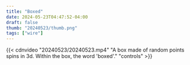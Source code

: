 ```yaml
---
title: "Boxed"
date: 2024-05-23T04:47:52-04:00
draft: false
thumb: "20240523/thumb.png"
tags: ["wire"]
---
```


{{< cdnvideo "20240523/20240523.mp4" "A box made of random points spins in 3d. Within the box, the word 'boxed'." "controls" >}}
